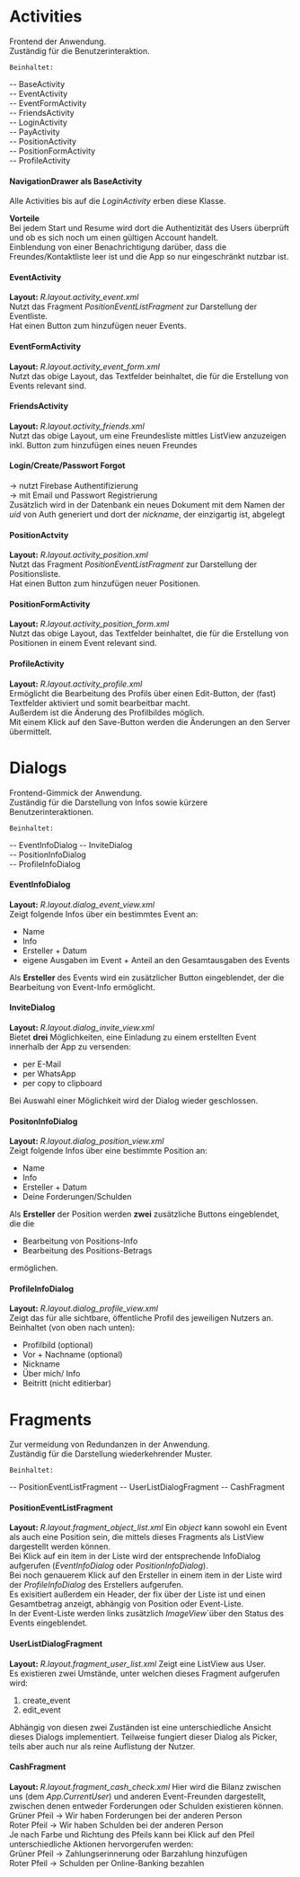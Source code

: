 # Activities

Frontend der Anwendung.  
Zuständig für die Benutzerinteraktion.

	Beinhaltet:
-- BaseActivity  
-- EventActivity  
-- EventFormActivity  
-- FriendsActivity  
-- LoginActivity  
-- PayActivity  
-- PositionActivity  
-- PositionFormActivity  
-- ProfileActivity  

#### NavigationDrawer als BaseActivity
Alle Activities bis auf die *LoginActivity* erben diese Klasse.

**Vorteile**  
Bei jedem Start und Resume wird dort die Authentizität des Users überprüft und ob es sich noch um einen gültigen Account handelt.  
Einblendung von einer Benachrichtigung darüber, dass die Freundes/Kontaktliste leer ist und die App so nur eingeschränkt nutzbar ist.

#### EventActivity
**Layout:** *R.layout.activity_event.xml*  
Nutzt das Fragment *PositionEventListFragment* zur Darstellung der Eventliste.  
Hat einen Button zum hinzufügen neuer Events.

#### EventFormActivity
**Layout:** *R.layout.activity_event_form.xml*  
Nutzt das obige Layout, das Textfelder beinhaltet, die für die Erstellung von Events relevant sind.  

#### FriendsActivity
**Layout:** *R.layout.activity_friends.xml*  
Nutzt das obige Layout, um eine Freundesliste mittles ListView anzuzeigen inkl. Button zum hinzufügen eines neuen Freundes

#### Login/Create/Passwort Forgot 
-> nutzt Firebase Authentifizierung  
-> mit Email und Passwort Registrierung  
Zusätzlich wird in der Datenbank ein neues Dokument mit dem Namen der *uid* von Auth generiert und dort der *nickname*, der einzigartig ist, abgelegt

#### PositionActvity
**Layout:** *R.layout.activity_position.xml*  
Nutzt das Fragment *PositionEventListFragment* zur Darstellung der Positionsliste.  
Hat einen Button zum hinzufügen neuer Positionen.

#### PositionFormActivity
**Layout:** *R.layout.activity_position_form.xml*  
Nutzt das obige Layout, das Textfelder beinhaltet, die für die Erstellung von Positionen in einem Event relevant sind.

#### ProfileActivity
**Layout:** *R.layout.activity_profile.xml*  
Ermöglicht die Bearbeitung des Profils über einen Edit-Button, der (fast) Textfelder aktiviert und somit bearbeitbar macht.  
Außerdem ist die Änderung des Profilbildes möglich.  
Mit einem Klick auf den Save-Button werden die Änderungen an den Server übermittelt.

# Dialogs
Frontend-Gimmick der Anwendung.  
Zuständig für die Darstellung von Infos sowie kürzere Benutzerinteraktionen.

	Beinhaltet:
-- EventInfoDialog 
-- InviteDialog  
-- PositionInfoDialog  
-- ProfileInfoDialog  

#### EventInfoDialog
**Layout:** *R.layout.dialog_event_view.xml*  
Zeigt folgende Infos über ein bestimmtes Event an:
- Name
- Info
- Ersteller + Datum
- eigene Ausgaben im Event + Anteil an den Gesamtausgaben des Events

Als **Ersteller** des Events wird ein zusätzlicher Button eingeblendet, der die Bearbeitung von Event-Info ermöglicht.  

#### InviteDialog
**Layout:** *R.layout.dialog_invite_view.xml*  
Bietet **drei** Möglichkeiten, eine Einladung zu einem erstellten Event innerhalb der App zu versenden:
- per E-Mail
- per WhatsApp
- per copy to clipboard

Bei Auswahl einer Möglichkeit wird der Dialog wieder geschlossen.

#### PositonInfoDialog
**Layout:** *R.layout.dialog_position_view.xml*  
Zeigt folgende Infos über eine bestimmte Position an:
- Name
- Info
- Ersteller + Datum
- Deine Forderungen/Schulden

Als **Ersteller** der Position werden **zwei** zusätzliche Buttons eingeblendet, die die
- Bearbeitung von Positions-Info
- Bearbeitung des Positions-Betrags

ermöglichen.

#### ProfileInfoDialog
**Layout:** *R.layout.dialog_profile_view.xml*  
Zeigt das für alle sichtbare, öffentliche Profil des jeweiligen Nutzers an.  
Beinhaltet (von oben nach unten):
- Profilbild (optional)
- Vor + Nachname (optional)
- Nickname
- Über mich/ Info
- Beitritt (nicht editierbar)

# Fragments
Zur vermeidung von Redundanzen in der Anwendung.  
Zuständig für die Darstellung wiederkehrender Muster.

	Beinhaltet:
	
-- PositionEventListFragment
-- UserListDialogFragment
-- CashFragment

#### PositionEventListFragment
**Layout:** *R.layout.fragment_object_list.xml*
Ein *object* kann sowohl ein Event als auch eine Position sein, die mittels dieses Fragments als ListView dargestellt werden können.  
Bei Klick auf ein item in der Liste wird der entsprechende InfoDialog aufgerufen (*EventInfoDialog* oder *PositionInfoDialog*).  
Bei noch genauerem Klick auf den Ersteller in einem item in der Liste wird der *ProfileInfoDialog* des Erstellers aufgerufen.  
Es exisitiert außerdem ein Header, der fix über der Liste ist und einen Gesamtbetrag anzeigt, abhängig von Position oder Event-Liste.  
In der Event-Liste werden links zusätzlich *ImageView*´über den Status des Events eingeblendet.

#### UserListDialogFragment
**Layout:** *R.layout.fragment_user_list.xml*
Zeigt eine ListView aus User.  
Es existieren zwei Umstände, unter welchen dieses Fragment aufgerufen wird:
1. create_event
2. edit_event

Abhängig von diesen zwei Zuständen ist eine unterschiedliche Ansicht dieses Dialogs implementiert. Teilweise fungiert dieser Dialog als Picker, teils aber auch nur als reine Auflistung der Nutzer.

#### CashFragment
**Layout:** *R.layout.fragment_cash_check.xml*
Hier wird die Bilanz zwischen uns (dem *App.CurrentUser*) und anderen Event-Freunden dargestellt, zwischen denen entweder Forderungen oder Schulden existieren können.  
Grüner Pfeil -> Wir haben Forderungen bei der anderen Person  
Roter Pfeil -> Wir haben Schulden bei der anderen Person  
Je nach Farbe und Richtung des Pfeils kann bei Klick auf den Pfeil unterschiedliche Aktionen hervorgerufen werden:  
Grüner Pfeil -> Zahlungserinnerung oder Barzahlung hinzufügen  
Roter Pfeil -> Schulden per Online-Banking bezahlen








